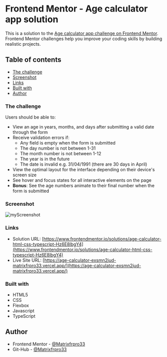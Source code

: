 # Frontend Mentor - Age calculator app solution

This is a solution to the [Age calculator app challenge on Frontend Mentor](https://www.frontendmentor.io/challenges/age-calculator-app-dF9DFFpj-Q). Frontend Mentor challenges help you improve your coding skills by building realistic projects.

## Table of contents
- [The challenge](#the-challenge)
- [Screenshot](#screenshot)
- [Links](#links)
- [Built with](#built-with)
- [Author](#author)

### The challenge

Users should be able to:

- View an age in years, months, and days after submitting a valid date through the form
- Receive validation errors if:
  - Any field is empty when the form is submitted
  - The day number is not between 1-31
  - The month number is not between 1-12
  - The year is in the future
  - The date is invalid e.g. 31/04/1991 (there are 30 days in April)
- View the optimal layout for the interface depending on their device's screen size
- See hover and focus states for all interactive elements on the page
- **Bonus**: See the age numbers animate to their final number when the form is submitted

### Screenshot

![myScreenshot](https://github.com/Matrixfrpro33/Age-calculator/blob/681f30c91a5f313c7aebc6d44cf537468d530499/screenshot/Screenshot%20-%20Age%20calculator.png)

### Links

- Solution URL: [https://www.frontendmentor.io/solutions/age-calculator-html-css-typescript-Hz6E8lbgY4](https://www.frontendmentor.io/solutions/age-calculator-html-css-typescript-Hz6E8lbgY4)
- Live Site URL: [https://age-calculator-exsmn2jud-matrixfrpro33.vercel.app/](https://age-calculator-exsmn2jud-matrixfrpro33.vercel.app/)

### Built with

- HTML5
- CSS
- Flexbox
- Javascript
- TypeScript

## Author

- Frontend Mentor - [@Matrixfrpro33](https://www.frontendmentor.io/profile/Matrixfrpro33)
- Git-Hub - [@Matrixfrpro33](https://github.com/Matrixfrpro33)
